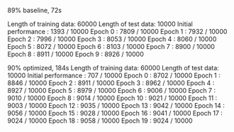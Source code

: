 89% baseline, 72s

Length of training data: 60000
Length of test data: 10000
Initial performance : 1393 / 10000
Epoch 0 : 7809 / 10000
Epoch 1 : 7932 / 10000
Epoch 2 : 7996 / 10000
Epoch 3 : 8053 / 10000
Epoch 4 : 8060 / 10000
Epoch 5 : 8072 / 10000
Epoch 6 : 8103 / 10000
Epoch 7 : 8900 / 10000
Epoch 8 : 8911 / 10000
Epoch 9 : 8926 / 10000


90% optimized, 184s
Length of training data: 60000
Length of test data: 10000
Initial performance : 707 / 10000
Epoch 0 : 8702 / 10000
Epoch 1 : 8846 / 10000
Epoch 2 : 8911 / 10000
Epoch 3 : 8962 / 10000
Epoch 4 : 8927 / 10000
Epoch 5 : 8979 / 10000
Epoch 6 : 9006 / 10000
Epoch 7 : 9010 / 10000
Epoch 8 : 9014 / 10000
Epoch 10 : 9021 / 10000
Epoch 11 : 9003 / 10000
Epoch 12 : 9035 / 10000
Epoch 13 : 9042 / 10000
Epoch 14 : 9056 / 10000
Epoch 15 : 9028 / 10000
Epoch 16 : 9041 / 10000
Epoch 17 : 9024 / 10000
Epoch 18 : 9058 / 10000
Epoch 19 : 9024 / 10000